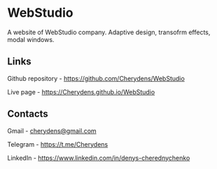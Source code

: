 # WebStudio
A website of  WebStudio company. Adaptive design, transofrm effects, modal windows.



## Links

Github repository - https://github.com/Cherydens/WebStudio

Live page - https://Cherydens.github.io/WebStudio

## Contacts

Gmail - cherydens@gmail.com

Telegram - https://t.me/Cherydens

LinkedIn - https://www.linkedin.com/in/denys-cherednychenko
